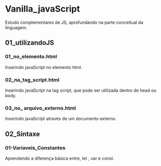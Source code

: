 # Vanilla_javaScript
Estudo complementares de JS, aprofundando na parte conceitual da linguagem. 

## 01_utilizandoJS

### 01_no_elemento.html
Inserindo javaScript no elemento html.
### 02_na_tag_script.html
Inserindo javaScript na tag script, que pode ser utilizada dentro de head ou body.
### 03_no_ arquivo_externo.html
Inserindo javaScript através de um documento externo.

## 02_Sintaxe

### 01-Variaveis_Constantes
Aprendendo a diferença básica entre, let , var e const.
